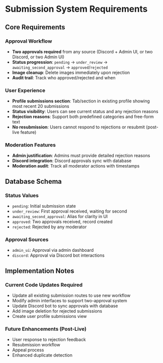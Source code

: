 # Submission System Requirements

## Core Requirements

### Approval Workflow

- **Two approvals required** from any source (Discord + Admin UI, or two Discord, or two Admin UI)
- **Status progression**: `pending` → `under_review` → `awaiting_second_approval` → `approved`/`rejected`
- **Image cleanup**: Delete images immediately upon rejection
- **Audit trail**: Track who approved/rejected and when

### User Experience

- **Profile submissions section**: Tab/section in existing profile showing most recent 20 submissions
- **Status visibility**: Users can see current status and any rejection reasons
- **Rejection reasons**: Support both predefined categories and free-form text
- **No resubmission**: Users cannot respond to rejections or resubmit (post-live feature)

### Moderation Features

- **Admin justification**: Admins must provide detailed rejection reasons
- **Discord integration**: Discord approvals sync with database
- **Moderation audit**: Track all moderator actions with timestamps

## Database Schema

### Status Values

- `pending`: Initial submission state
- `under_review`: First approval received, waiting for second
- `awaiting_second_approval`: Alias for clarity in UI
- `approved`: Two approvals received, record created
- `rejected`: Rejected by any moderator

### Approval Sources

- `admin_ui`: Approval via admin dashboard
- `discord`: Approval via Discord bot interactions

## Implementation Notes

### Current Code Updates Required

- Update all existing submission routes to use new workflow
- Modify admin interfaces to support two-approval system
- Update Discord bot to sync approvals with database
- Add image deletion for rejected submissions
- Create user profile submissions view

### Future Enhancements (Post-Live)

- User response to rejection feedback
- Resubmission workflow
- Appeal process
- Enhanced duplicate detection
